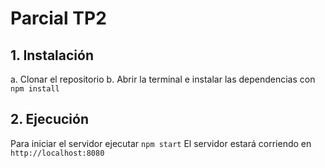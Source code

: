 # Parcial TP2

## 1. Instalación

a. Clonar el repositorio
b. Abrir la terminal e instalar las dependencias con `npm install`

## 2. Ejecución

Para iniciar el servidor ejecutar `npm start`
El servidor estará corriendo en `http://localhost:8080`
